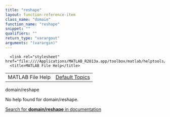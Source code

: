 ```yaml
---
title: "reshape"
layout: function-reference-item
class_name: "domain"
function_name: "reshape"
snippet: ""
qualifiers: ""
return_type: "varargout"
arguments: "(varargin)"
---
```


<html>
   <head>
      <meta http-equiv="Content-Type" content="text/html; charset=utf-8">
   
      <link rel="stylesheet" href="file:////Applications/MATLAB_R2013a.app/toolbox/matlab/helptools/private/helpwin.css">
      <title>MATLAB File Help</title>
   </head>
   <body>
      <!--Single-page help-->
      <table border="0" cellspacing="0" width="100%">
         <tr class="subheader">
            <td class="headertitle">MATLAB File Help</td>
            <td class="subheader-right"><a href="matlab:helpwin">Default Topics</a></td>
         </tr>
      </table>
      <div class="title">domain/reshape</div>
      <!--No help found-->
      <p>No help found for <span class="helptopic">domain/reshape</span>.
      </p>
      <p><a href="matlab:docsearch('domain/reshape')">
            Search for <b>domain/reshape</b> in documentation
            </a></p>
   </body>
</html>
